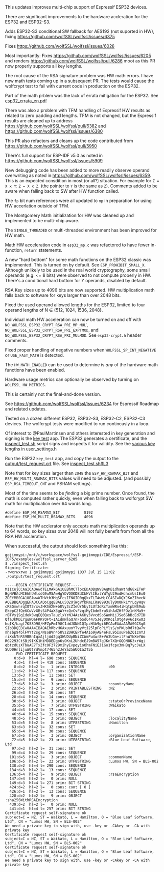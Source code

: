 This updates improves multi-chip support of Espressif ESP32 devices.

There are significant improvements to the hardware accleration for the ESP32 and ESP32-S3.

Adds ESP32-S3 conditional SW fallback for AES192 (not suported in HW), fixing https://github.com/wolfSSL/wolfssl/issues/6375

Fixes https://github.com/wolfSSL/wolfssl/issues/6028

Most importantly: Fixes https://github.com/wolfSSL/wolfssl/issues/6205 and renders https://github.com/wolfSSL/wolfssl/pull/6286 moot as this PR now properly supports all key lengths. 

The root cause of the RSA signature problem was HW math errors. I have new math tests coming up in a subsequent PR. The tests would cause the wolfcrypt test to fail with current code in production on the ESP32.

Part of the math prblem was the lack of errata mitigation for the ESP32. See [esp32_errata_en.pdf](https://www.espressif.com/sites/default/files/documentation/esp32_errata_en.pdf)

There was also a problem with TFM handling of Espressif HW results as related to zero padding and lengths. TFM is not changed, but the Espressif results are cleaned up to address https://github.com/wolfSSL/wolfssl/pull/6382 and https://github.com/wolfSSL/wolfssl/issues/6380

This PR also refactors and cleans up the code contributed from https://github.com/wolfSSL/wolfssl/pull/5950 

There's full support for ESP-IDF v5.0 as noted in https://github.com/wolfSSL/wolfssl/issues/5909

New debugging code has been added to more readily observe operand overwriting as noted in https://github.com/wolfSSL/wolfssl/issues/6359. This is an expected consdition in most (or all?) situation. For example for `Z = X x Y`:  `Z = X x Z`. (the pointer to `Y` is the same as `Z`). Comments added to be aware when falling back to SW after HW function called.

The `fp` bit num references were all updated to `mp` in preparation for using HW accerlation outside of TFM.

The Montgomery Math initialization for HW was cleaned up and implemented to be multi-chip aware.

The `SINGLE_THREADED` or multi-threaded environment has been improved for HW math.

Math HW acceleration code in `esp32_mp.c` was refactored to have fewer in-function, `return` statements.

A new "hard bottom" for some math functions on the ESP32 classic was implemented. This is turned on by default. See `ESP_PROHIBIT_SMALL_X`. Although unlikely to be used in the real world cryptography, some small operands (e.g. <= 8 bits) were observed to not compute properly in HW. There's a conditional hard bottom for Y operands, disabled by default.

RSA Key sizes up to 4096 bits are now supported. HW multiplication math falls back to software for keys larger than over 2048 bits.

Fixed the used operand allowed lengths for the ESP32, limited to four operand lengths of N ∈ {512, 1024, 1536, 2048}.

Individual math HW acceleration can now be turned on and off with `NO_WOLFSSL_ESP32_CRYPT_RSA_PRI_MP_MUL`', `NO_WOLFSSL_ESP32_CRYPT_RSA_PRI_EXPTMOD`, and `NO_WOLFSSL_ESP32_CRYPT_RSA_PRI_MULMOD`. See `esp32-crypt.h` header comments.

Fixed proper handling of negative numbers when `WOLFSSL_SP_INT_NEGATIVE` or `USE_FAST_MATH` is detected.

The `HW_MATH_ENABLED` can be used to determine is _any_ of the hardware math functions have been enabled.

Hardware usage metrics can optionally be observed by turning on `WOLFSSL_HW_METRICS`.

This is certainly not the final-and-done version.

See https://github.com/wolfSSL/wolfssl/issues/6234 for Espressif Roadmap and related updates.



Tested on a dozen different ESP32, ESP32-S3, ESP32-C2, ESP32-C3 devices. The wolfcrypt tests were modified to run continously in a loop.

Of interest to @PaulMartinsen and others interested in key generation and signing is the [key test](https://github.com/gojimmypi/wolfssl/tree/ED25519_SHA2_fix/IDE/Espressif/ESP-IDF5/examples/wolfssl_server_6205)
app. The ESP32 generates a certificate, and the [inspect_test.sh](https://github.com/gojimmypi/wolfssl/blob/ED25519_SHA2_fix/IDE/Espressif/ESP-IDF5/examples/wolfssl_server_6205/inspect_test.sh)
script signs and inspects it for validity. See the [various key lengths in user_settings.h](https://github.com/gojimmypi/wolfssl/blob/0ba27dbf588ffb6f90d6e19e7061592fc3c47b2d/IDE/Espressif/ESP-IDF5/examples/wolfssl_server_6205/components/wolfssl/include/user_settings.h#L176)

Run the ESP32 `key_test` app, and copy the output to the [output/test_request.crt](https://github.com/gojimmypi/wolfssl/blob/ED25519_SHA2_fix/IDE/Espressif/ESP-IDF5/examples/wolfssl_server_6205/output/test_request.crt) file.
See [inspect_test.sh#L3](https://github.com/gojimmypi/wolfssl/blob/0ba27dbf588ffb6f90d6e19e7061592fc3c47b2d/IDE/Espressif/ESP-IDF5/examples/wolfssl_server_6205/inspect_test.sh#L3)

Note that for key sizes larger than `2048` the `ESP_HW_RSAMAX_BIT` and `ESP_HW_MULTI_RSAMAX_BITS`
values will need to be adjusted. (and possibly `ESP_RSA_TIMEOUT_CNT` and PSRAM settings).

Most of the time seems to be _finding_ a big prime number. Once found, the math is computed rather quickly, even
when falling back to wolfcrypt SW math for multiplication over 64 words long.

```
#define ESP_HW_RSAMAX_BIT           8192
#define ESP_HW_MULTI_RSAMAX_BITS    4096
```

Note that the HW acclerator only accepts math multiplication operands up to 64 words, so key sizes over 2048 will
not fully benefit from from all the RSA HW accleration.

When successful, the output should look something like this:
```
gojimmypi:/mnt/c/workspace/wolfssl-gojimmypi/IDE/Espressif/ESP-IDF5/examples/wolfssl_server_6205
$ ./inspect_test.sh
Signing Certificate:
-rwxrwxrwx 1 gojimmypi gojimmypi 1037 Jul 15 11:02 ./output/test_request.crt

-----BEGIN CERTIFICATE REQUEST-----
MIICujCCAaICAQAwdTELMAkGA1UEBhMCTloxEDAOBgNVBAgMB1dhaWthdG8xETAP
BgNVBAcMCEhhbWlsdG9uMSAwHgYDVQQKDBdCbHVlIExlYWYgU29mdHdhcmUsIEx0
ZDEfMB0GA1UEAwwWTHVtb3MgSFcsIFNOID0gQkxTLTAwMjCCASIwDQYJKoZIhvcN
AQEBBQADggEPADCCAQoCggEBALu5O2UjWgVfbRmLCRa8993ulyDmOHk1YrLqyHqv
cRSGmwhrqIOT3/xvJHKSAXN+bUVy3cZIeUr5bytLUf3dRcTamWRn4iHqtpbNS9ub
EkepC2fQe6CwVvGBsS4P4aX3gWY+cQvCvFzqiMyIbdn5ru5ihAdZHfFOz1nKMa9+
rBTVsjSg1dekSwqEQ0QxsTauzlxYrNJ4AzAKHy5VvcdSoSWmMijJSe6GbBcEd7ID
QfaJkMDLYguWOaFKKYQFt+IA1dmNlGQ7nFbSdC4475JeyDXKoIlOtg49y6dIKwO3
hqIK/bagf7KS8D90/HFZpPmI9GCIaWJONN1QIpzH3b9gi6ECAwEAAaAAMA0GCSqG
SIb3DQEBCwUAA4IBAQAEhRbvH6AxuuoYTvyVti25lpFoPLYlsS/oPKUpRd7tQw7v
mhsbp94blFVYt2sg/NsoBVn45UVzZUHCEPfe4A1o9yAE4eFsL95IsuPebZQ1zmYJ
riXxkTnRS9BBnIqxAjljAd2gq3WUDUpBNiZCWmPu4wr8+VA3UGn+itFnWYNXeYWo
RG2293CtSBj9IKK1HiMDDEDgo6sOKnL2UhdcEJ9mBA57gJKn7XQ+GQON8K3xrWgi
qbtzdUsXTbuAE7TxZfc0F2729mihyEvpqyioOhmFNiEJ1Go1fcpx3mHBq7ycJeLX
SUD0HnlijuW0trdVmpt7465h2JeYa25WUQIaZT5b
-----END CERTIFICATE REQUEST-----
    0:d=0  hl=4 l= 698 cons: SEQUENCE
    4:d=1  hl=4 l= 418 cons: SEQUENCE
    8:d=2  hl=2 l=   1 prim: INTEGER           :00
   11:d=2  hl=2 l= 117 cons: SEQUENCE
   13:d=3  hl=2 l=  11 cons: SET
   15:d=4  hl=2 l=   9 cons: SEQUENCE
   17:d=5  hl=2 l=   3 prim: OBJECT            :countryName
   22:d=5  hl=2 l=   2 prim: PRINTABLESTRING   :NZ
   26:d=3  hl=2 l=  16 cons: SET
   28:d=4  hl=2 l=  14 cons: SEQUENCE
   30:d=5  hl=2 l=   3 prim: OBJECT            :stateOrProvinceName
   35:d=5  hl=2 l=   7 prim: UTF8STRING        :Waikato
   44:d=3  hl=2 l=  17 cons: SET
   46:d=4  hl=2 l=  15 cons: SEQUENCE
   48:d=5  hl=2 l=   3 prim: OBJECT            :localityName
   53:d=5  hl=2 l=   8 prim: UTF8STRING        :Hamilton
   63:d=3  hl=2 l=  32 cons: SET
   65:d=4  hl=2 l=  30 cons: SEQUENCE
   67:d=5  hl=2 l=   3 prim: OBJECT            :organizationName
   72:d=5  hl=2 l=  23 prim: UTF8STRING        :Blue Leaf Software, Ltd
   97:d=3  hl=2 l=  31 cons: SET
   99:d=4  hl=2 l=  29 cons: SEQUENCE
  101:d=5  hl=2 l=   3 prim: OBJECT            :commonName
  106:d=5  hl=2 l=  22 prim: UTF8STRING        :Lumos HW, SN = BLS-002
  130:d=2  hl=4 l= 290 cons: SEQUENCE
  134:d=3  hl=2 l=  13 cons: SEQUENCE
  136:d=4  hl=2 l=   9 prim: OBJECT            :rsaEncryption
  147:d=4  hl=2 l=   0 prim: NULL
  149:d=3  hl=4 l= 271 prim: BIT STRING
  424:d=2  hl=2 l=   0 cons: cont [ 0 ]
  426:d=1  hl=2 l=  13 cons: SEQUENCE
  428:d=2  hl=2 l=   9 prim: OBJECT            :sha256WithRSAEncryption
  439:d=2  hl=2 l=   0 prim: NULL
  441:d=1  hl=4 l= 257 prim: BIT STRING
Certificate request self-signature ok
subject=C = NZ, ST = Waikato, L = Hamilton, O = "Blue Leaf Software, Ltd", CN = "Lumos HW, SN = BLS-002"
We need a private key to sign with, use -key or -CAkey or -CA with private key
Certificate request self-signature ok
subject=C = NZ, ST = Waikato, L = Hamilton, O = "Blue Leaf Software, Ltd", CN = "Lumos HW, SN = BLS-002"
Certificate request self-signature ok
subject=C = NZ, ST = Waikato, L = Hamilton, O = "Blue Leaf Software, Ltd", CN = "Lumos HW, SN = BLS-002"
We need a private key to sign with, use -key or -CAkey or -CA with private key
```
